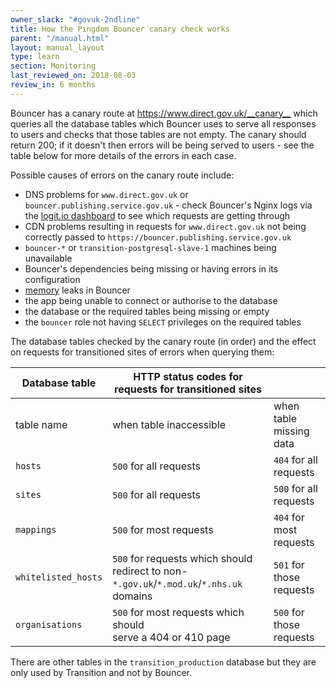```yaml
---
owner_slack: "#govuk-2ndline"
title: How the Pingdom Bouncer canary check works
parent: "/manual.html"
layout: manual_layout
type: learn
section: Monitoring
last_reviewed_on: 2018-08-03
review_in: 6 months
---
```


Bouncer has a canary route at <https://www.direct.gov.uk/__canary__>
which queries all the database tables which Bouncer uses to serve all
responses to users and checks that those tables are not empty. The
canary should return 200; if it doesn't then errors will be being served
to users - see the table below for more details of the errors in each
case.


Possible causes of errors on the canary route include:

-   DNS problems for `www.direct.gov.uk` or
    `bouncer.publishing.service.gov.uk` - check Bouncer's Nginx
    logs via the [logit.io dashboard](https://logit.io)
    to see which requests are getting through
-   CDN problems resulting in requests for `www.direct.gov.uk` not being
    correctly passed to `https://bouncer.publishing.service.gov.uk`
-   `bouncer-*` or `transition-postgresql-slave-1` machines being
    unavailable
-   Bouncer's dependencies being missing or having errors in its
    configuration
-   [memory](https://graphite.publishing.service.gov.uk/render/?width=600&height=300&target=alias(dashed(constantLine(6442450944)),%22critical%22)&target=alias(dashed(constantLine(4294967296)),%22warning%22)&target=bouncer-*_redirector.processes-app-bouncer.ps_rss&from=-2days)
    leaks in Bouncer
-   the app being unable to connect or authorise to the database
-   the database or the required tables being missing or empty
-   the `bouncer` role not having `SELECT` privileges on the required
    tables

The database tables checked by the canary route (in order) and the
effect on requests for transitioned sites of errors when querying them:

  Database table         | HTTP status codes for requests for transitioned sites | |
  -----------------------| -------------------------------|-----------------------
  table name             | when table inaccessible | when table missing data
  `hosts`                | `500` for all requests | `404` for all requests
  `sites`                | `500` for all requests | `500` for all requests
  `mappings`             | `500` for most requests | `404` for most requests
  `whitelisted_hosts`    | `500` for requests which should redirect to non-`*.gov.uk`/`*.mod.uk`/`*.nhs.uk` domains | `501` for those requests
  `organisations`        | `500` for most requests which should<br>serve a 404 or 410 page | `500` for those requests

There are other tables in the `transition_production` database but they
are only used by Transition and not by Bouncer.
